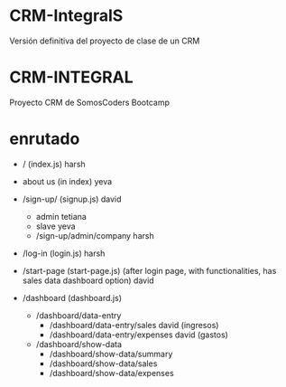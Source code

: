 # CRM-IntegralS
 Versión definitiva del proyecto de clase de un CRM

# CRM-INTEGRAL
Proyecto CRM de SomosCoders Bootcamp


# enrutado

* / (index.js) harsh
* about us (in index) yeva  
* /sign-up/ (signup.js) david
  * admin tetiana
  * slave yeva
  * /sign-up/admin/company harsh

* /log-in (login.js) harsh
 
* /start-page (start-page.js) (after login page, with functionalities, has sales data dashboard option) david

* /dashboard (dashboard.js) 
    * /dashboard/data-entry 
      * /dashboard/data-entry/sales david (ingresos)
      * /dashboard/data-entry/expenses david (gastos)
    * /dashboard/show-data 
      * /dashboard/show-data/summary  
      * /dashboard/show-data/sales 
      * /dashboard/show-data/expenses 
